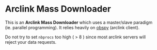 # Arclink Mass Downloader

This is an **Arclink Mass Downloader** which uses a master/slave paradigm (ie. parallel programming). It relies heavily on [obspy](https://github.com/obspy/obspy) (arclink client).

Do not try to set `nbprocs` too high ( > 8 ) since most arclink servers will reject your data requests.
